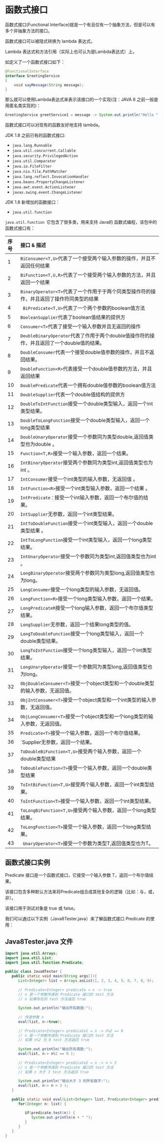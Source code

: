 # 函数式接口

函数式接口(Functional Interface)就是一个有且仅有一个抽象方法，但是可以有多个非抽象方法的接口。

函数式接口可以被隐式转换为 lambda 表达式。

Lambda 表达式和方法引用（实际上也可认为是Lambda表达式）上。

如定义了一个函数式接口如下：

```java
@FunctionalInterface
interface GreetingService 
{
    void sayMessage(String message);
}
```

那么就可以使用Lambda表达式来表示该接口的一个实现(注：JAVA 8 之前一般是用匿名类实现的)：

```java
GreetingService greetService1 = message -> System.out.println("Hello " + message);
```

函数式接口可以对现有的函数友好地支持 lambda。

JDK 1.8 之前已有的函数式接口:

- `java.lang.Runnable`
- `java.util.concurrent.Callable`
- `java.security.PrivilegedAction`
- `java.util.Comparator`
- `java.io.FileFilter`
- `java.nio.file.PathMatcher`
- `java.lang.reflect.InvocationHandler`
- `java.beans.PropertyChangeListener`
- `java.awt.event.ActionListener`
- `javax.swing.event.ChangeListener`

JDK 1.8 新增加的函数接口：

- `java.util.function`

`java.util.function `它包含了很多类，用来支持 Java的 函数式编程，该包中的函数式接口有：

| 序号 | 接口 & 描述                                                  |
| :--- | :----------------------------------------------------------- |
| 1    | `BiConsumer<T,U>`代表了一个接受两个输入参数的操作，并且不返回任何结果 |
| 2    | `BiFunction<T,U,R>`代表了一个接受两个输入参数的方法，并且返回一个结果 |
| 3    | `BinaryOperator<T>`代表了一个作用于于两个同类型操作符的操作，并且返回了操作符同类型的结果 |
| 4    |` BiPredicate<T,U>`代表了一个两个参数的boolean值方法        |
| 5    | `BooleanSupplier`代表了boolean值结果的提供方               |
| 6    | `Consumer<T>`代表了接受一个输入参数并且无返回的操作        |
| 7    | `DoubleBinaryOperator`代表了作用于两个double值操作符的操作，并且返回了一个double值的结果。 |
| 8    | `DoubleConsumer`代表一个接受double值参数的操作，并且不返回结果。 |
| 9    | `DoubleFunction<R>`代表接受一个double值参数的方法，并且返回结果 |
| 10   | `DoublePredicate`代表一个拥有double值参数的boolean值方法   |
| 11   | `DoubleSupplier`代表一个double值结构的提供方               |
| 12   | `DoubleToIntFunction`接受一个double类型输入，返回一个int类型结果。 |
| 13   | `DoubleToLongFunction`接受一个double类型输入，返回一个long类型结果 |
| 14   | `DoubleUnaryOperator`接受一个参数同为类型double,返回值类型也为double 。 |
| 15   | `Function<T,R>`接受一个输入参数，返回一个结果。            |
| 16   | `IntBinaryOperator`接受两个参数同为类型int,返回值类型也为int 。 |
| 17   | `IntConsumer`接受一个int类型的输入参数，无返回值 。        |
| 18   | `IntFunction<R>`接受一个int类型输入参数，返回一个结果 。   |
| 19   | `IntPredicate：`接受一个int输入参数，返回一个布尔值的结果。 |
| 20   | `IntSupplier`无参数，返回一个int类型结果。                 |
| 21   | `IntToDoubleFunction`接受一个int类型输入，返回一个double类型结果 。 |
| 22   | `IntToLongFunction`接受一个int类型输入，返回一个long类型结果。 |
| 23   | `IntUnaryOperator`接受一个参数同为类型int,返回值类型也为int 。 |
| 24   | `LongBinaryOperator`接受两个参数同为类型long,返回值类型也为long。 |
| 25   | `LongConsumer`接受一个long类型的输入参数，无返回值。       |
| 26   | `LongFunction<R>`接受一个long类型输入参数，返回一个结果。  |
| 27   | `LongPredicateR`接受一个long输入参数，返回一个布尔值类型结果。 |
| 28   | `LongSupplier`无参数，返回一个结果long类型的值。           |
| 29   | `LongToDoubleFunction`接受一个long类型输入，返回一个double类型结果。 |
| 30   | `LongToIntFunction`接受一个long类型输入，返回一个int类型结果。 |
| 31   | `LongUnaryOperator`接受一个参数同为类型long,返回值类型也为long。 |
| 32   | `ObjDoubleConsumer<T>`接受一个object类型和一个double类型的输入参数，无返回值。 |
| 33   | `ObjIntConsumer<T>`接受一个object类型和一个int类型的输入参数，无返回值。 |
| 34   | `ObjLongConsumer<T>`接受一个object类型和一个long类型的输入参数，无返回值。 |
| 35   | `Predicate<T>`接受一个输入参数，返回一个布尔值结果。       |
| 36   | `Supplier<T>无参数，返回一个结果。                        |
| 37   | `ToDoubleBiFunction<T,U>`接受两个输入参数，返回一个double类型结果 |
| 38   | `ToDoubleFunction<T>`接受一个输入参数，返回一个double类型结果 |
| 39   | `ToIntBiFunction<T,U>`接受两个输入参数，返回一个int类型结果。 |
| 40   | `ToIntFunction<T>`接受一个输入参数，返回一个int类型结果。  |
| 41   | `ToLongBiFunction<T,U>`接受两个输入参数，返回一个long类型结果。 |
| 42   | `ToLongFunction<T>`接受一个输入参数，返回一个long类型结果。 |
| 43   |` UnaryOperator<T>`接受一个参数为类型T,返回值类型也为T。    |

## 函数式接口实例

Predicate <T> 接口是一个函数式接口，它接受一个输入参数 T，返回一个布尔值结果。

该接口包含多种默认方法来将Predicate组合成其他复杂的逻辑（比如：与，或，非）。

该接口用于测试对象是 true 或 false。

我们可以通过以下实例（Java8Tester.java）来了解函数式接口 Predicate <T> 的使用：

## Java8Tester.java 文件

```java
import java.util.Arrays;
import java.util.List;
import java.util.function.Predicate;
 
public class Java8Tester {
   public static void main(String args[]){
      List<Integer> list = Arrays.asList(1, 2, 3, 4, 5, 6, 7, 8, 9);
        
      // Predicate<Integer> predicate = n -> true
      // n 是一个参数传递到 Predicate 接口的 test 方法
      // n 如果存在则 test 方法返回 true
        
      System.out.println("输出所有数据:");
        
      // 传递参数 n
      eval(list, n->true);
        
      // Predicate<Integer> predicate1 = n -> n%2 == 0
      // n 是一个参数传递到 Predicate 接口的 test 方法
      // 如果 n%2 为 0 test 方法返回 true
        
      System.out.println("输出所有偶数:");
      eval(list, n-> n%2 == 0 );
        
      // Predicate<Integer> predicate2 = n -> n > 3
      // n 是一个参数传递到 Predicate 接口的 test 方法
      // 如果 n 大于 3 test 方法返回 true
        
      System.out.println("输出大于 3 的所有数字:");
      eval(list, n-> n > 3 );
   }
    
   public static void eval(List<Integer> list, Predicate<Integer> predicate) {
      for(Integer n: list) {
        
         if(predicate.test(n)) {
            System.out.println(n + " ");
         }
      }
   }
}
```

